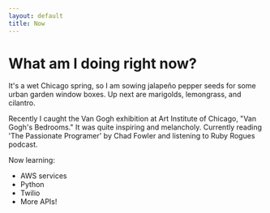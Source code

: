 ```yaml
---
layout: default
title: Now
---
```

# What am I doing right now?
It's a wet Chicago spring, so I am sowing jalapeño pepper seeds for some urban garden window boxes. Up next are marigolds, lemongrass, and cilantro. 

Recently I caught the Van Gogh exhibition at Art Institute of Chicago, "Van Gogh's Bedrooms." It was quite inspiring and melancholy. Currently reading 'The Passionate Programer' by Chad Fowler and listening to Ruby Rogues podcast.

Now learning:

* AWS services
* Python
* Twilio
* More APIs!

